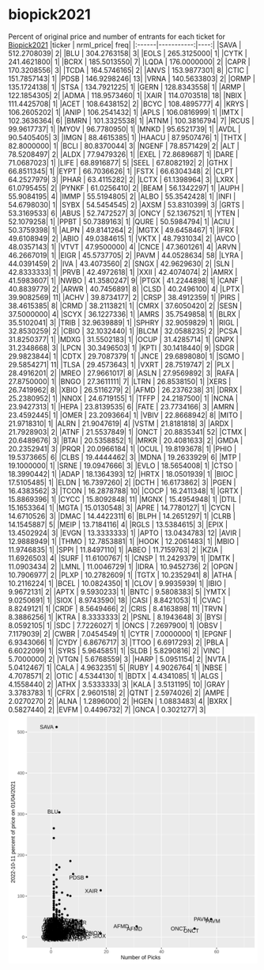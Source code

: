 # biopick2021
Percent of original price and number of entrants for each ticket for [Biopick2021](https://twitter.com/hashtag/Biopick2021)
|ticker |  nrml_price| freq|
|:------|-----------:|----:|
|SAVA   | 512.2708039|    2|
|BLU    | 304.2763158|    3|
|EOLS   | 265.3125000|    1|
|CYTK   | 241.4621800|    1|
|BCRX   | 185.5013550|    7|
|LQDA   | 176.0000000|    2|
|CAPR   | 170.3208556|    3|
|TCDA   | 164.5746165|    2|
|ANVS   | 153.9877301|    8|
|CTIC   | 151.7857143|    1|
|PDSB   | 146.9298246|   13|
|VRNA   | 140.5633803|    2|
|ORMP   | 135.1724138|    1|
|STSA   | 134.7921225|    1|
|GERN   | 128.8343558|    1|
|ARMP   | 122.1854305|    2|
|ADMA   | 118.9573460|    1|
|XAIR   | 114.0703518|   18|
|NBIX   | 111.4425708|    1|
|ACET   | 108.6438152|    2|
|BCYC   | 108.4895777|    4|
|KRYS   | 106.2605202|    1|
|ANIP   | 106.2541432|    1|
|APLS   | 106.0816999|    1|
|IMTX   | 102.3636364|    6|
|BMRN   | 101.3325538|    1|
|ATNM   | 100.3816794|    7|
|RCUS   |  99.9617737|    1|
|MYOV   |  96.7780950|    1|
|MNKD   |  95.6521739|    1|
|AVDL   |  90.5405405|    3|
|IMGN   |  88.4615385|    1|
|HAACU  |  87.9507476|    1|
|THTX   |  82.8000000|    1|
|BCLI   |  80.8370044|    3|
|NGENF  |  78.8571429|    2|
|ALT    |  78.5208497|    2|
|ALDX   |  77.9479326|    1|
|EXEL   |  72.8689687|    1|
|DARE   |  71.0687023|    1|
|LIFE   |  68.8916877|    5|
|SEEL   |  67.8082192|    2|
|GTHX   |  66.8511345|    1|
|EYPT   |  66.7036626|    1|
|FSTX   |  66.6304348|    2|
|CLPT   |  64.2527979|    3|
|PHAR   |  63.4115282|    2|
|LCTX   |  61.1398964|    3|
|LXRX   |  61.0795455|    2|
|PYNKF  |  61.0256410|    2|
|BEAM   |  56.1342297|    1|
|AUPH   |  55.9084195|    4|
|IMMP   |  55.5194805|    2|
|ALBO   |  55.3542428|    1|
|INFI   |  54.6798030|    1|
|SYBX   |  54.5454545|    2|
|AXSM   |  53.8310399|    3|
|GRTS   |  53.3169533|    6|
|ABUS   |  52.7472527|    3|
|ONCY   |  52.1367521|    1|
|YTEN   |  52.1079258|    1|
|PPBT   |  50.7389163|    1|
|QURE   |  50.5984794|    1|
|ACIU   |  50.3759398|    1|
|ALPN   |  49.8141264|    2|
|MGTX   |  49.6458467|    1|
|IFRX   |  49.6108949|    2|
|ABIO   |  49.0384615|    1|
|VKTX   |  48.7931034|    2|
|AVCO   |  48.0357143|    1|
|VTVT   |  47.9500000|    4|
|CNCE   |  47.3601261|    4|
|ARVN   |  46.2667019|    1|
|EIGR   |  45.5737705|    2|
|PAVM   |  44.0528634|   58|
|LYRA   |  44.0391459|    2|
|IVA    |  43.4073560|    2|
|SNGX   |  42.9629630|    2|
|SLN    |  42.8333333|    1|
|PRVB   |  42.4972618|    1|
|XXII   |  42.4074074|    2|
|AMRX   |  41.5983607|    1|
|NWBO   |  41.3580247|    9|
|PTGX   |  41.2244898|    1|
|CANF   |  40.8839779|    2|
|ARWR   |  40.7456891|    8|
|CLSD   |  40.2496100|    4|
|LPTX   |  39.9082569|   11|
|ACHV   |  39.8734177|    2|
|CRSP   |  38.4912359|    1|
|PIRS   |  38.4615385|    8|
|CRMD   |  38.2113821|    1|
|CMRX   |  37.6050420|    2|
|SESN   |  37.5000000|    4|
|SCYX   |  36.1227336|    1|
|AMRS   |  35.7549858|    1|
|BLRX   |  35.5102041|    3|
|TRIB   |  32.9639889|    1|
|SPHRY  |  32.9059829|    1|
|RIGL   |  32.8530259|    2|
|CBIO   |  32.1032440|    1|
|BLCM   |  32.0588235|    2|
|PCSA   |  31.8250377|    1|
|MDXG   |  31.5502183|    1|
|OCUP   |  31.4285714|    1|
|GNPX   |  31.2348668|    3|
|LPCN   |  30.3496503|    1|
|KPTI   |  30.1418440|    9|
|SDGR   |  29.9823844|    1|
|CDTX   |  29.7087379|    1|
|JNCE   |  29.6898080|    1|
|SGMO   |  29.5854271|   11|
|TLSA   |  29.4573643|    1|
|VXRT   |  28.7519747|    2|
|PLX    |  28.4916201|    2|
|MREO   |  27.9661017|    8|
|ASLN   |  27.9569892|    3|
|RAFA   |  27.8750000|    1|
|BNGO   |  27.3611111|    7|
|LTRN   |  26.8538150|    1|
|XERS   |  26.7419962|    8|
|XBIO   |  26.5116279|    2|
|AFMD   |  26.2376238|   31|
|DRRX   |  25.2380952|    1|
|NNOX   |  24.6719155|    1|
|TFFP   |  24.2187500|    1|
|NCNA   |  23.9427313|    1|
|HEPA   |  23.8139535|    6|
|FATE   |  23.7734166|    3|
|AMRN   |  23.4592445|    1|
|OMER   |  23.2093664|    1|
|VBIV   |  22.8668942|    8|
|MITO   |  21.9718310|    1|
|ALRN   |  21.9047619|    4|
|VSTM   |  21.8181818|    3|
|ARDX   |  21.7928903|    2|
|ATNF   |  21.5537849|    1|
|ONCT   |  20.8835341|   52|
|CTMX   |  20.6489676|    3|
|BTAI   |  20.5358852|    1|
|MRKR   |  20.4081633|    2|
|GMDA   |  20.2352941|    3|
|PRQR   |  20.0966184|    1|
|OCUL   |  19.8193678|    1|
|PHIO   |  19.5373665|    6|
|CLBS   |  19.4444462|    3|
|MDNA   |  19.2633929|    6|
|MTP    |  19.1000000|    1|
|SRNE   |  19.0947666|    3|
|EVLO   |  18.5654008|    1|
|CTSO   |  18.3990442|    1|
|ADAP   |  18.1364393|   12|
|HRTX   |  18.0501939|    1|
|BIOC   |  17.5105485|    1|
|ELDN   |  16.7397260|    2|
|DCTH   |  16.6173862|    3|
|PGEN   |  16.4383562|    3|
|TCON   |  16.2878788|   10|
|COCP   |  16.2411348|    1|
|GRTX   |  15.8869396|    1|
|CYCC   |  15.8092848|   11|
|MGNX   |  15.4954948|    1|
|DTIL   |  15.1653364|    1|
|MGTA   |  15.0130548|    3|
|APRE   |  14.7780127|    1|
|CYCN   |  14.6710526|    3|
|DMAC   |  14.4422311|    6|
|BLPH   |  14.2651297|    1|
|CLRB   |  14.1545887|    5|
|MEIP   |  13.7184116|    4|
|RGLS   |  13.5384615|    3|
|EPIX   |  13.4502924|    3|
|EVGN   |  13.3333333|    1|
|APTO   |  13.0434783|   12|
|AVIR   |  12.9888949|    1|
|THMO   |  12.7853881|    1|
|HOOK   |  12.2061483|    1|
|MBIO   |  11.9746835|    1|
|SPPI   |  11.8497110|    1|
|ABEO   |  11.7159763|    2|
|KZIA   |  11.6926503|    4|
|SURF   |  11.6100767|    1|
|CNSP   |  11.2429379|    1|
|DMTK   |  11.0903434|    2|
|LMNL   |  11.0046729|    1|
|IDRA   |  10.9452736|    2|
|OPGN   |  10.7906977|    2|
|PLXP   |  10.2782609|    1|
|TGTX   |  10.2352941|    8|
|ATHA   |  10.2116224|    1|
|BCEL   |  10.0824350|    1|
|CLOV   |   9.9935939|    1|
|IBIO   |   9.9672131|    2|
|APTX   |   9.5930233|    1|
|BNTC   |   9.5808383|    5|
|YMTX   |   9.0250691|    1|
|SIOX   |   8.9743590|   18|
|CASI   |   8.8421053|    1|
|CVAC   |   8.8249121|    1|
|CRDF   |   8.5649466|    2|
|CRIS   |   8.4163898|   11|
|TRVN   |   8.3886256|    1|
|KTRA   |   8.3333333|    2|
|PSNL   |   8.1943648|    3|
|BYSI   |   8.0592105|    1|
|SDC    |   7.7226027|    1|
|ONCS   |   7.2697900|    1|
|OBSV   |   7.1179039|    2|
|CWBR   |   7.0454549|    1|
|CYTR   |   7.0000000|    1|
|EPGNF  |   6.9343066|    1|
|CYDY   |   6.8676717|    3|
|TTOO   |   6.6917293|    2|
|PBLA   |   6.6022099|    1|
|SYRS   |   5.9645851|    1|
|SLDB   |   5.8290816|    2|
|VINC   |   5.7000000|    2|
|VTGN   |   5.6768559|    3|
|HARP   |   5.0951154|    2|
|NVTA   |   5.0412467|    1|
|CALA   |   4.9632351|    5|
|RUBY   |   4.9026764|    1|
|NBSE   |   4.7078571|    2|
|OTIC   |   4.5344130|    1|
|BDTX   |   4.4341085|    1|
|ALGS   |   4.1558440|    2|
|ATHX   |   3.5333333|    3|
|KALA   |   3.5131195|   10|
|GRAY   |   3.3783783|    1|
|CFRX   |   2.9601518|    2|
|QTNT   |   2.5974026|    2|
|AMPE   |   2.0270270|    2|
|ALNA   |   1.2896000|    2|
|HGEN   |   1.0883483|    4|
|BXRX   |   0.5827440|    2|
|EVFM   |   0.4496732|    7|
|GNCA   |   0.3021277|    3|
![retvspicks](biopicks.png?raw=true)
